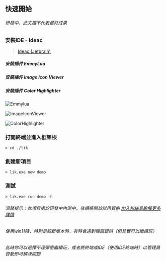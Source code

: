 ## 快速開始

###### 研發中，此文檔不代表最終成果

### 安裝IDE - Ideac

> <a target="_blank" href="https://www.jetbrains.com/idea/download/#section=windows">Ideac (Jetbrain)</a>

##### 安裝插件 EmmyLua

##### 安裝插件 Image Icon Viewer

##### 安裝插件 Color Highlighter

![Emmylua](https://gitlab.com/h-document/lik/-/raw/main/assets/emmylua.png)

![ImageIconViewer](https://gitlab.com/h-document/lik/-/raw/main/assets/imageIconViewer.png)

![ColorHighlighter](https://gitlab.com/h-document/lik/-/raw/main/assets/colorHighlighter.png)

### 打開終端並進入框架根

```
> cd ./lik
```

### 創建新項目

```
> lik.exe new demo
```

### 測試

```
> lik.exe run demo -h
```

###### 温馨提示：此項目處於研發中內測中，後續將開放試用資格 <a target="_blank" href="https://afdian.net/a/hunzsig">加入粉絲羣瞭解更多詳情</a>

###### 使用win11時，特別是較新版本時，有時會遇到彈窗錯誤（但其實可以繼續玩）

###### 此時你可以選擇不理彈窗繼續玩，或者將終端或IDE（使用IDE終端時）以管理員啓動即可解決問題
